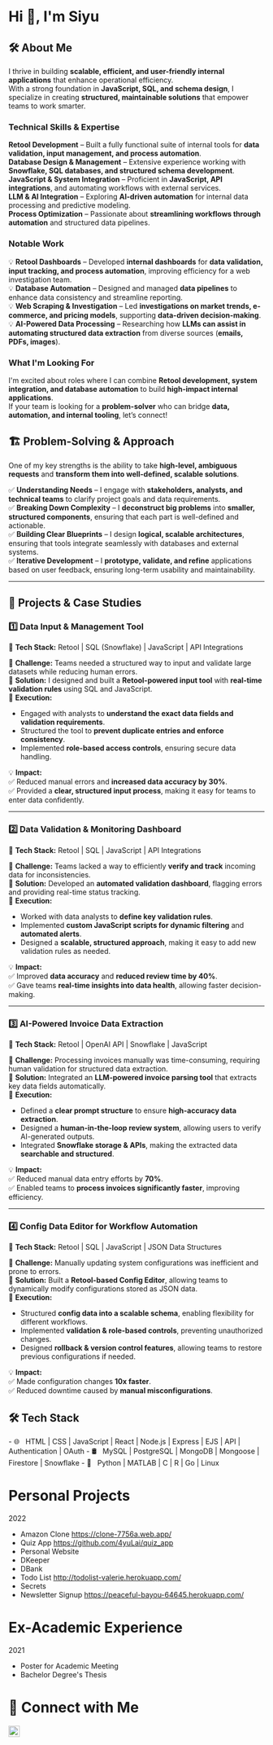 # Hi 👋, I'm Siyu

## 🛠 About Me  

I thrive in building **scalable, efficient, and user-friendly internal applications** that enhance operational efficiency.  
With a strong foundation in **JavaScript, SQL, and schema design**, I specialize in creating **structured, maintainable solutions** that empower teams to work smarter.  

### **Technical Skills & Expertise**  
**Retool Development** – Built a fully functional suite of internal tools for **data validation, input management, and process automation**.  
**Database Design & Management** – Extensive experience working with **Snowflake, SQL databases, and structured schema development**.  
**JavaScript & System Integration** – Proficient in **JavaScript, API integrations**, and automating workflows with external services.  
**LLM & AI Integration** – Exploring **AI-driven automation** for internal data processing and predictive modeling.  
**Process Optimization** – Passionate about **streamlining workflows through automation** and structured data pipelines.  

### **Notable Work**  
💡 **Retool Dashboards** – Developed **internal dashboards** for **data validation, input tracking, and process automation**, improving efficiency for a web investigation team.  
💡 **Database Automation** – Designed and managed **data pipelines** to enhance data consistency and streamline reporting.  
💡 **Web Scraping & Investigation** – Led **investigations on market trends, e-commerce, and pricing models**, supporting **data-driven decision-making**.  
💡 **AI-Powered Data Processing** – Researching how **LLMs can assist in automating structured data extraction** from diverse sources (**emails, PDFs, images**).  

### **What I'm Looking For**  
I'm excited about roles where I can combine **Retool development, system integration, and database automation** to build **high-impact internal applications**.  
If your team is looking for a **problem-solver** who can bridge **data, automation, and internal tooling**, let’s connect! 
<!--
- ✍️ &nbsp; Pursuing Full stack development and artist /painter as hobbies/side hustles.-->

<!-- - 🖥 &nbsp; -->
## 🏗 **Problem-Solving & Approach**  

One of my key strengths is the ability to take **high-level, ambiguous requests** and **transform them into well-defined, scalable solutions**.  

✅ **Understanding Needs** – I engage with **stakeholders, analysts, and technical teams** to clarify project goals and data requirements.  
✅ **Breaking Down Complexity** – I **deconstruct big problems** into **smaller, structured components**, ensuring that each part is well-defined and actionable.  
✅ **Building Clear Blueprints** – I design **logical, scalable architectures**, ensuring that tools integrate seamlessly with databases and external systems.  
✅ **Iterative Development** – I **prototype, validate, and refine** applications based on user feedback, ensuring long-term usability and maintainability.  

---

## 🔧 **Projects & Case Studies**  

### **1️⃣ Data Input & Management Tool**  
📌 **Tech Stack:** Retool | SQL (Snowflake) | JavaScript | API Integrations  

🔹 **Challenge:** Teams needed a structured way to input and validate large datasets while reducing human errors.  
🔹 **Solution:** I designed and built a **Retool-powered input tool** with **real-time validation rules** using SQL and JavaScript.  
🔹 **Execution:**  
- Engaged with analysts to **understand the exact data fields and validation requirements**.  
- Structured the tool to **prevent duplicate entries and enforce consistency**.  
- Implemented **role-based access controls**, ensuring secure data handling.  

💡 **Impact:**  
✅ Reduced manual errors and **increased data accuracy by 30%**.  
✅ Provided a **clear, structured input process**, making it easy for teams to enter data confidently.  

---

### **2️⃣ Data Validation & Monitoring Dashboard**  
📌 **Tech Stack:** Retool | SQL | JavaScript | API Integrations  

🔹 **Challenge:** Teams lacked a way to efficiently **verify and track** incoming data for inconsistencies.  
🔹 **Solution:** Developed an **automated validation dashboard**, flagging errors and providing real-time status tracking.  
🔹 **Execution:**  
- Worked with data analysts to **define key validation rules**.  
- Implemented **custom JavaScript scripts for dynamic filtering** and **automated alerts**.  
- Designed a **scalable, structured approach**, making it easy to add new validation rules as needed.  

💡 **Impact:**  
✅ Improved **data accuracy** and **reduced review time by 40%**.  
✅ Gave teams **real-time insights into data health**, allowing faster decision-making.  

---

### **3️⃣ AI-Powered Invoice Data Extraction**  
📌 **Tech Stack:** Retool | OpenAI API | Snowflake | JavaScript  

🔹 **Challenge:** Processing invoices manually was time-consuming, requiring human validation for structured data extraction.  
🔹 **Solution:** Integrated an **LLM-powered invoice parsing tool** that extracts key data fields automatically.  
🔹 **Execution:**  
- Defined a **clear prompt structure** to ensure **high-accuracy data extraction**.  
- Designed a **human-in-the-loop review system**, allowing users to verify AI-generated outputs.  
- Integrated **Snowflake storage & APIs**, making the extracted data **searchable and structured**.  

💡 **Impact:**  
✅ Reduced manual data entry efforts by **70%**.  
✅ Enabled teams to **process invoices significantly faster**, improving efficiency.  

---

### **4️⃣ Config Data Editor for Workflow Automation**  
📌 **Tech Stack:** Retool | SQL | JavaScript | JSON Data Structures  

🔹 **Challenge:** Manually updating system configurations was inefficient and prone to errors.  
🔹 **Solution:** Built a **Retool-based Config Editor**, allowing teams to dynamically modify configurations stored as JSON data.  
🔹 **Execution:**  
- Structured **config data into a scalable schema**, enabling flexibility for different workflows.  
- Implemented **validation & role-based controls**, preventing unauthorized changes.  
- Designed **rollback & version control features**, allowing teams to restore previous configurations if needed.  

💡 **Impact:**  
✅ Made configuration changes **10x faster**.  
✅ Reduced downtime caused by **manual misconfigurations**. 

<h2>🛠 Tech Stack</h2>
- 🌐 &nbsp; HTML | CSS | JavaScript | React | Node.js | Express | EJS | API | Authentication | OAuth 
- 🛢 &nbsp; MySQL | PostgreSQL | MongoDB | Mongoose | Firestore | Snowflake
- 🔧 &nbsp; Python | MATLAB | C | R | Go | Linux

<h1> Personal Projects </h1>

2022
 - Amazon Clone https://clone-7756a.web.app/
 - Quiz App https://github.com/4yuLai/quiz_app
 - Personal Website 
 - DKeeper
 - DBank
 - Todo List http://todolist-valerie.herokuapp.com/
 - Secrets
 - Newsletter Signup https://peaceful-bayou-64645.herokuapp.com/

<h1> Ex-Academic Experience </h1>

2021
 - Poster for Academic Meeting
 - Bachelor Degree's Thesis

<h1> 🤝 Connect with Me </h1>
<a href="https://www.linkedin.com/in/siyu-valerie-lai/">
  <img align="left" alt="Valerie's LinkedIn" width="22px" src="https://cdn.jsdelivr.net/npm/simple-icons@v3/icons/linkedin.svg" />
</a>
<br />


